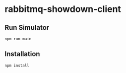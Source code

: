 # rabbitmq-showdown-client

## Run Simulator

```
npm run main
```

## Installation 

```
npm install
```
